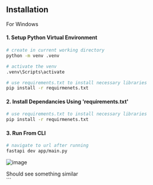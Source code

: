 ## Installation  

For Windows

#### 1. Setup Python Virtual Environment 
```bash
# create in current working directory
python -m venv .venv

# activate the venv
.venv\Scripts\activate

# use requirements.txt to install necessary libraries
pip install -r requirmenets.txt
```

#### 2. Install Dependancies Using 'requirements.txt'
```bash
# use requirements.txt to install necessary libraries
pip install -r requirmenets.txt
```


#### 3. Run From CLI
```bash
# navigate to url after running 
fastapi dev app/main.py
```
![image](https://github.com/user-attachments/assets/efd05761-bc77-405e-a697-57170453018e)
<figcaption> Should see something similar </figcaption>
```
